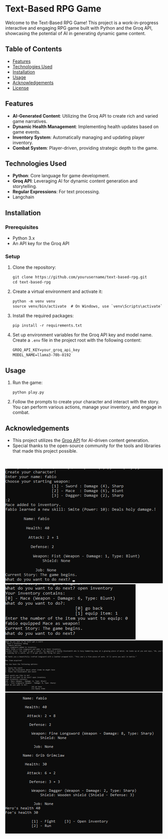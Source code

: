 <h1>Text-Based RPG Game</h1>

<p>Welcome to the Text-Based RPG Game! This project is a work-in-progress interactive and engaging RPG game built with Python and the Groq API, showcasing the potential of AI in generating dynamic game content.</p>

<h2>Table of Contents</h2>
<ul>
    <li><a href="#features">Features</a></li>
    <li><a href="#technologies-used">Technologies Used</a></li>
    <li><a href="#installation">Installation</a></li>
    <li><a href="#usage">Usage</a></li>
    <li><a href="#acknowledgements">Acknowledgements</a></li>
    <li><a href="#license">License</a></li>
</ul>

<h2 id="features">Features</h2>
<ul>
    <li><strong>AI-Generated Content</strong>: Utilizing the Groq API to create rich and varied game narratives.</li>
    <li><strong>Dynamic Health Management</strong>: Implementing health updates based on game events.</li>
    <li><strong>Inventory System</strong>: Automatically managing and updating player inventory.</li>
    <li><strong>Combat System</strong>: Player-driven, providing strategic depth to the game.</li>
</ul>

<h2 id="technologies-used">Technologies Used</h2>
<ul>
    <li><strong>Python</strong>: Core language for game development.</li>
    <li><strong>Groq API</strong>: Leveraging AI for dynamic content generation and storytelling.</li>
    <li><strong>Regular Expressions</strong>: For text processing.</li>
    <li><stong>Langchain</strong>
</ul>

<h2 id="installation">Installation</h2>
<h3>Prerequisites</h3>
<ul>
    <li>Python 3.x</li>
    <li>An API key for the Groq API</li>
</ul>

<h3>Setup</h3>
<ol>
    <li>Clone the repository:
        <pre><code>git clone https://github.com/yourusername/text-based-rpg.git
cd text-based-rpg</code></pre>
    </li>
    <li>Create a virtual environment and activate it:
        <pre><code>python -m venv venv
source venv/bin/activate  # On Windows, use `venv\Scripts\activate`</code></pre>
    </li>
    <li>Install the required packages:
        <pre><code>pip install -r requirements.txt</code></pre>
    </li>
    <li>Set up environment variables for the Groq API key and model name. Create a <code>.env</code> file in the project root with the following content:
        <pre><code>GROQ_API_KEY=your_groq_api_key
MODEL_NAME=llama3-70b-8192</code></pre>
    </li>
</ol>

<h2 id="usage">Usage</h2>
<ol>
    <li>Run the game:
        <pre><code>python play.py</code></pre>
    </li>
    <li>Follow the prompts to create your character and interact with the story. You can perform various actions, manage your inventory, and engage in combat.</li>
</ol>

<h2 id="acknowledgements">Acknowledgements</h2>
<ul>
    <li>This project utilizes the <a href="https://groq.com" target="_blank">Groq API</a> for AI-driven content generation.</li>
    <li>Special thanks to the open-source community for the tools and libraries that made this project possible.</li>
</ul>
<br><br>
<img src='./mgt/1.png'><br>
<img src='./mgt/2.png'><br>
<img src='./mgt/3.png'><br>
<img src='./mgt/4.png'><br>